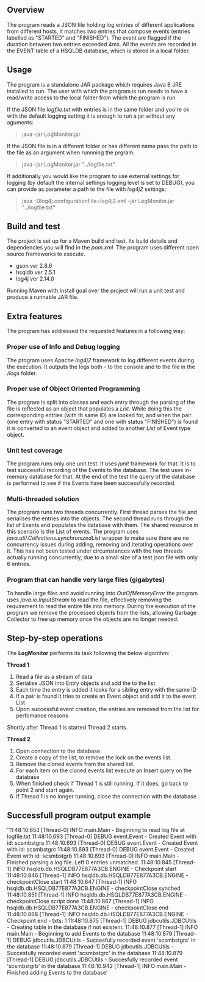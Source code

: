 ## Overview
The program reads a JSON file holding log entries of different applications from different hosts, it matches two entries that compose events (entries labelled as "STARTED" and "FINISHED"). The event are flagged if the duration between two entries exceeded 4ms. All the events are recorded in the EVENT table of a HSQLDB database, which is stored in a local folder.

## Usage

The program is a standalone JAR package which requires Java 8 JRE installed to run. The user with which the program is run needs to have a read/write access to the local folder from which the program is run.

If the JSON file *logfile.txt* with entries is in the same folder and you're ok with the default logging setting it is enough to run a jar without any aguments:

> java -jar LogMonitor.jar

If the JSON file is in a different folder or has different name pass the path to the file as an argument when runnning the prgram:

> java -jar LogMonitor.jar "../logfile.txt"

If additionally you would like the program to use external settings for logging (by default the internal settings logging level is set to DEBUG), you can provide as parameter a path to the file with *log4j2* settings:

> java -Dlog4j.configurationFile=log4j2.xml -jar LogMonitor.jar "../logfile.txt"

## Build and test

The project is set up for a Maven build and test. Its build details and dependencies you will find in the *pom.xml*. The program uses different open source frameworks to execute.
* gson ver 2.8.6
* hsqldb ver 2.5.1
* log4j ver 2.14.0

Running Maven with Install goal over the project will run a unit test and produce a runnable JAR file.

## Extra features

The program has addressed the requested features in a following way:

### Proper use of Info and Debug logging
 
The program uses Apache *log4j2* framework to log different events during the execution. It outputs the logs both - to the console and to the file in the */logs* folder.

### Proper use of Object Oriented Programming

The program is split into classes and each entry through the parsing of the file is reflected as an object that populates a *List*. While doing this the corresponding entries (with th same ID) are looked for, and when the pair (one entry with status "STARTED" and one with status "FINISHED") is found it is converted to an event object and added to another *List* of Event type object.

### Unit test coverage

The program runs only one unit test. It uses *junit* framework for that. It is to test successful recording of the Events to the database. The test uses in-memory database for that. At the end of the test the query of the database is performed to see if the Events have been successfully recorded.

### Multi-threaded solution

The program runs two threads concurrently. First thread parses the file and serialises the entries into the objects. The second thread runs through the list of Events and populates the database with them. The shared resource in this scenario is the List of events. The program uses *java.util.Collections.synchronizedList* wrapper to make sure there are no concurrency issues during adding, removing and iterating operations over it. This has not been tested under circumstances with the two threads actually running concurrently, due to a small size of a test json file with only 6 entries.

### Program that can handle very large files (gigabytes)

To handle large files and avoid running into *OutOfMemoryError* the program uses *java.io.InputStream* to read the file, effectively removing the requirement to read the entire file into memory. During the execution of the program we remove the processed objects from the lists, allowing Garbage Collector to free up memory once the objects are no longer needed.  

## Step-by-step operations

The **LogMonitor** performs its task following the below algorithm:

**Thread 1**
1. Read a file as a stream of data      
2. Serialise JSON into Entry objects and add the to the list
3. Each time the entry is added it looks for a sibling entry with the same ID
4. If a pair is found it tries to create an Event object and add it to the event List
5. Upon successful event creation, the entries are removed from the list for perfomance reasons

Shortly after Thread 1 is started Thread 2 starts.

**Thread 2**
1. Open connection to the database
2. Create a copy of the list, to remove the lock on the events list.
3. Remove the cloned events from the shared list.
4. For each item on the cloned events list execute an Insert query on the database
5. When finished check if Thread 1 is still running. If it does, go back to point 2 and start again.
6. If Thread 1 is no longer running, close the connection with the database

## Successfull program output example

'11:48:10.653 [Thread-0] INFO  main.Main - Beginning to read log file at logfile.txt
11:48:10.693 [Thread-0] DEBUG event.Event - Created Event with id: scsmbstgra
11:48:10.693 [Thread-0] DEBUG event.Event - Created Event with id: scsmbstgrc
11:48:10.693 [Thread-0] DEBUG event.Event - Created Event with id: scsmbstgrb
11:48:10.693 [Thread-0] INFO  main.Main - Finished parsing a log file. Left 0 entries unmatched.
11:48:10.845 [Thread-1] INFO  hsqldb.db.HSQLDB77E877A3CB.ENGINE - Checkpoint start
11:48:10.846 [Thread-1] INFO  hsqldb.db.HSQLDB77E877A3CB.ENGINE - checkpointClose start
11:48:10.847 [Thread-1] INFO  hsqldb.db.HSQLDB77E877A3CB.ENGINE - checkpointClose synched
11:48:10.851 [Thread-1] INFO  hsqldb.db.HSQLDB77E877A3CB.ENGINE - checkpointClose script done
11:48:10.867 [Thread-1] INFO  hsqldb.db.HSQLDB77E877A3CB.ENGINE - checkpointClose end
11:48:10.868 [Thread-1] INFO  hsqldb.db.HSQLDB77E877A3CB.ENGINE - Checkpoint end - txts: 1
11:48:10.875 [Thread-1] DEBUG jdbcutils.JDBCUtils - Creating table in the database if not existent.
11:48:10.877 [Thread-1] INFO  main.Main - Beginning to add Events to the database
11:48:10.879 [Thread-1] DEBUG jdbcutils.JDBCUtils - Succesfully recorded event 'scsmbstgra' in the database
11:48:10.879 [Thread-1] DEBUG jdbcutils.JDBCUtils - Succesfully recorded event 'scsmbstgrc' in the database
11:48:10.879 [Thread-1] DEBUG jdbcutils.JDBCUtils - Succesfully recorded event 'scsmbstgrb' in the database
11:48:10.942 [Thread-1] INFO  main.Main - Finished adding Events to the database'

